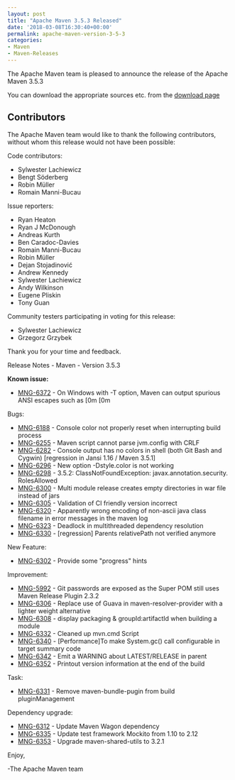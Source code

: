 ```yaml
---
layout: post
title: "Apache Maven 3.5.3 Released"
date: '2018-03-08T16:30:40+00:00'
permalink: apache-maven-version-3-5-3
categories:
- Maven
- Maven-Releases
---
```

The Apache Maven team is pleased to announce the release of the Apache
Maven 3.5.3

You can download the appropriate sources etc. from the [download page](https://maven.apache.org/download.html)

Contributors
------------

The Apache Maven team would like to thank the following contributors,
without whom this release would not have been possible:

Code contributors:

- Sylwester Lachiewicz
- Bengt Söderberg
- Robin Müller
- Romain Manni-Bucau

Issue reporters:

- Ryan Heaton
- Ryan J McDonough
- Andreas Kurth
- Ben Caradoc-Davies
- Romain Manni-Bucau
- Robin Müller
- Dejan Stojadinović
- Andrew Kennedy
- Sylwester Lachiewicz
- Andy Wilkinson
- Eugene Pliskin
- Tony Guan

Community testers participating in voting for this release:

- Sylwester Lachiewicz
- Grzegorz Grzybek

Thank you for your time and feedback.

Release Notes - Maven - Version 3.5.3

**Known issue:**

* [MNG-6372](https://issues.apache.org/jira/browse/MNG-6372) - On Windows with -T option, Maven can output spurious ANSI escapes such as [0m [0m

Bugs:

* [MNG-6188](https://issues.apache.org/jira/browse/MNG-6188) - Console color not properly reset when interrupting build process
* [MNG-6255](https://issues.apache.org/jira/browse/MNG-6255) - Maven script cannot parse jvm.config with CRLF
* [MNG-6282](https://issues.apache.org/jira/browse/MNG-6282) - Console output has no colors in shell (both Git Bash and Cygwin) [regression in Jansi 1.16 / Maven 3.5.1]
* [MNG-6296](https://issues.apache.org/jira/browse/MNG-6296) - New option -Dstyle.color is not working
* [MNG-6298](https://issues.apache.org/jira/browse/MNG-6298) - 3.5.2: ClassNotFoundException: javax.annotation.security.  RolesAllowed
* [MNG-6300](https://issues.apache.org/jira/browse/MNG-6300) - Multi module release creates empty directories in war file instead of jars
* [MNG-6305](https://issues.apache.org/jira/browse/MNG-6305) - Validation of CI friendly version incorrect
* [MNG-6320](https://issues.apache.org/jira/browse/MNG-6320) - Apparently wrong encoding of non-ascii java class filename in error messages in the maven log
* [MNG-6323](https://issues.apache.org/jira/browse/MNG-6323) - Deadlock in multithreaded dependency resolution
* [MNG-6330](https://issues.apache.org/jira/browse/MNG-6330) - [regression] Parents relativePath not verified anymore

New Feature:

* [MNG-6302](https://issues.apache.org/jira/browse/MNG-6302) - Provide some "progress" hints

Improvement:

* [MNG-5992](https://issues.apache.org/jira/browse/MNG-5992) - Git passwords are exposed as the Super POM still uses Maven Release Plugin 2.3.2
* [MNG-6306](https://issues.apache.org/jira/browse/MNG-6306) - Replace use of Guava in maven-resolver-provider with a lighter weight alternative
* [MNG-6308](https://issues.apache.org/jira/browse/MNG-6308) - display packaging & groupId:artifactId when building a module
* [MNG-6332](https://issues.apache.org/jira/browse/MNG-6332) - Cleaned up mvn.cmd Script
* [MNG-6340](https://issues.apache.org/jira/browse/MNG-6340) - [Performance]To make System.gc() call configurable in target summary code
* [MNG-6342](https://issues.apache.org/jira/browse/MNG-6342) - Emit a WARNING about LATEST/RELEASE in parent
* [MNG-6352](https://issues.apache.org/jira/browse/MNG-6352) - Printout version information at the end of the build

Task:

* [MNG-6331](https://issues.apache.org/jira/browse/MNG-6331) - Remove maven-bundle-pugin from build pluginManagement

Dependency upgrade:

* [MNG-6312](https://issues.apache.org/jira/browse/MNG-6312) - Update Maven Wagon dependency
* [MNG-6335](https://issues.apache.org/jira/browse/MNG-6335) - Update test framework Mockito from 1.10 to 2.12
* [MNG-6353](https://issues.apache.org/jira/browse/MNG-6353) - Upgrade maven-shared-utils to 3.2.1

Enjoy,

-The Apache Maven team
